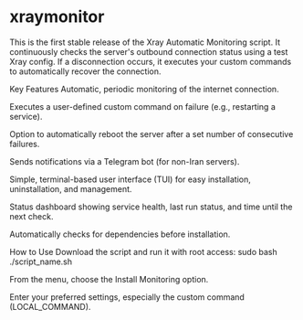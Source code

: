 # xraymonitor
This is the first stable release of the Xray Automatic Monitoring script. It continuously checks the server's outbound connection status using a test Xray config. If a disconnection occurs, it executes your custom commands to automatically recover the connection.

Key Features
Automatic, periodic monitoring of the internet connection.

Executes a user-defined custom command on failure (e.g., restarting a service).

Option to automatically reboot the server after a set number of consecutive failures.

Sends notifications via a Telegram bot (for non-Iran servers).

Simple, terminal-based user interface (TUI) for easy installation, uninstallation, and management.

Status dashboard showing service health, last run status, and time until the next check.

Automatically checks for dependencies before installation.

How to Use
Download the script and run it with root access: sudo bash ./script_name.sh

From the menu, choose the Install Monitoring option.

Enter your preferred settings, especially the custom command (LOCAL_COMMAND).
